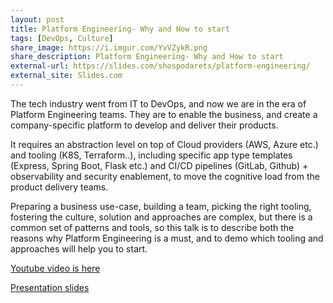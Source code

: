 ```yaml
---
layout: post
title: Platform Engineering- Why and How to start
tags: [DevOps, Culture]
share_image: https://i.imgur.com/YvVZykR.png
share_description: Platform Engineering- Why and How to start
external-url: https://slides.com/shospodarets/platform-engineering/
external_site: Slides.com
---
```


The tech industry went from IT to DevOps, and now we are in the era of Platform Engineering teams. They are to enable the business, and create a company-specific platform to develop and deliver their products.

It requires an abstraction level on top of Cloud providers (AWS, Azure etc.) and tooling (K8S, Terraform..), including specific app type templates (Express, Spring Boot, Flask etc.) and CI/CD pipelines (GitLab, Github) + observability and security enablement, to move the cognitive load from the product delivery teams.

Preparing a business use-case, building a team, picking the right tooling, fostering the culture, solution and approaches are complex, but there is a common set of patterns and tools, so this talk is to describe both the reasons why Platform Engineering is a must, and to demo which tooling and approaches will help you to start.

<a href="https://www.youtube.com/watch?v=g_gHnBcdov8&ab_channel=Conf42">Youtube video is here</a>

<a href="https://slides.com/shospodarets/platform-engineering/">Presentation slides</a>

<span class="smaller-img">
    <img src="https://i.imgur.com/YvVZykR.png" alt="" />
</span>


<div class="more"></div>
